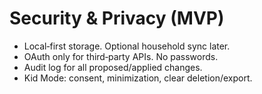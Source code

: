 
# Security & Privacy (MVP)

- Local‑first storage.  Optional household sync later.  
- OAuth only for third‑party APIs.  No passwords.  
- Audit log for all proposed/applied changes.  
- Kid Mode: consent, minimization, clear deletion/export.
